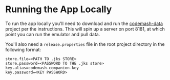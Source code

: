 Running the App Locally
=======================
To run the app locally you'll need to download and run the [codemash-data](https://github.com/jameskbride/codemash-data) project per the instructions.
This will spin up a server on port 8181, at which point you can run the emulator and pull data.

You'll also need a `release.properties` file in the root project directory in the following format:

```
store.file=<PATH TO .jks STORE>
store.password=<PASSWORD TO THE .jks store>
key.alias=codemash-companion-key
key.password=<KEY PASSWORD>
```
